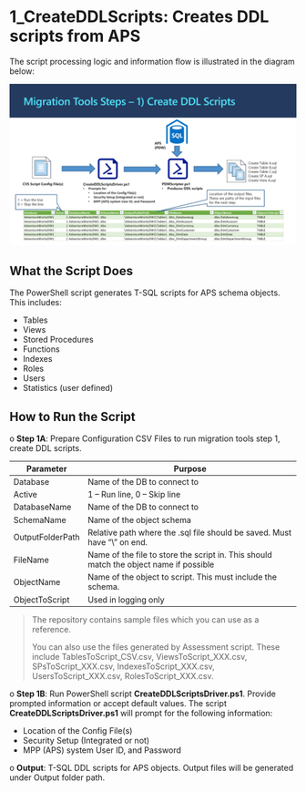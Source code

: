 # 1_CreateDDLScripts: Creates DDL scripts from APS

The script processing logic and information flow is illustrated in the diagram below: 


![Create DDL Scripts Programs](../Images/1_CreateDDLScripts_v2.PNG)

## **What the Script Does** ##

The PowerShell script generates T-SQL scripts for APS schema objects. This includes:

- Tables
- Views
- Stored Procedures
- Functions
- Indexes
- Roles
- Users
- Statistics (user defined) 



## **How to Run the Script** ##

o  **Step 1A**: Prepare Configuration CSV Files to run migration tools step 1, create DDL scripts.


| **Parameter**    | **Purpose**                                                  |
| ---------------- | ------------------------------------------------------------ |
| Database         | Name of the DB to connect to                                 |
| Active           | 1 – Run  line, 0 – Skip line                                 |
| DatabaseName     | Name of the DB to connect to                                 |
| SchemaName       | Name of the object schema                                    |
| OutputFolderPath | Relative path where the .sql file should be saved. Must have “\” on end. |
| FileName         | Name of the file to store the script in. This should match the object name if  possible |
| ObjectName       | Name of  the object to script. This must include the schema. |
| ObjectToScript   | Used in logging only                                         |

> The repository contains sample files which you can use as a reference.
>
> You can also use the files generated by Assessment script. These include TablesToScript_CSV.csv, ViewsToScript_XXX.csv, SPsToScript_XXX.csv, IndexesToScript_XXX.csv, UsersToScript_XXX.csv, RolesToScript_XXX.csv.

o  **Step 1B**: Run PowerShell script **CreateDDLScriptsDriver.ps1**.
Provide  prompted information or accept default values. The script **CreateDDLScriptsDriver.ps1** will prompt for the following information:

- Location of the Config File(s)
- Security Setup (Integrated or not)
- MPP (APS) system User ID, and Password

o  **Output**: T-SQL DDL scripts for APS objects. Output files will be generated under Output folder path.
